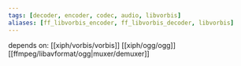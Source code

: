 ```yaml
---
tags: [decoder, encoder, codec, audio, libvorbis]
aliases: [ff_libvorbis_encoder, ff_libvorbis_decoder, libvorbis]
---
```

depends on:
[[xiph/vorbis/vorbis]]
[[xiph/ogg/ogg]]
[[ffmpeg/libavformat/ogg|muxer/demuxer]]
